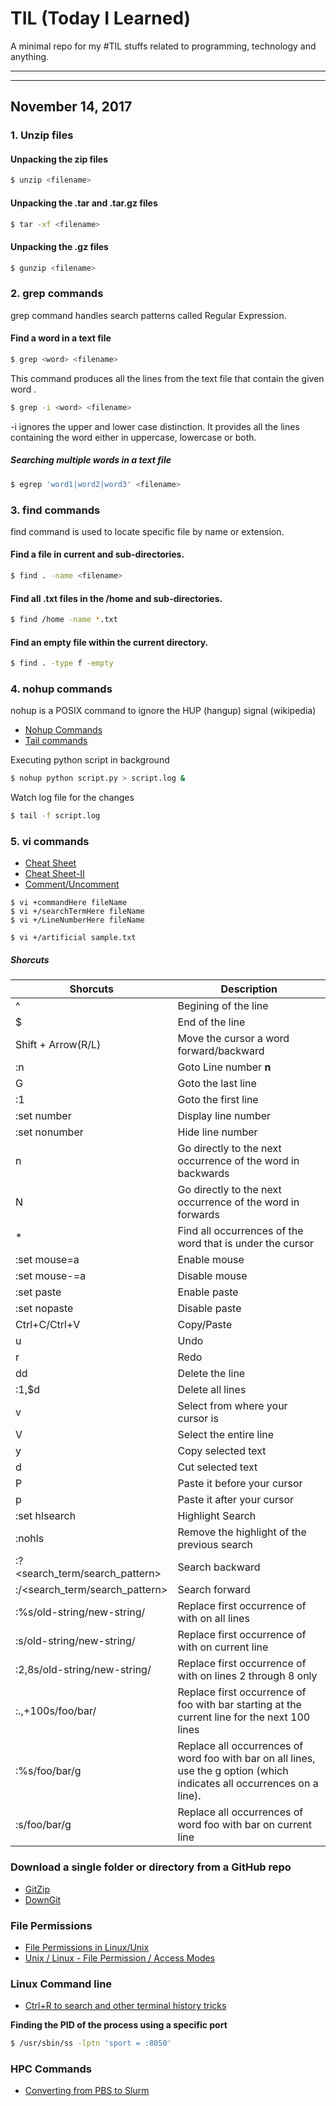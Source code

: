 # TIL (Today I Learned)
A minimal repo for my #TIL stuffs related to programming, technology and anything.

--------------
--------------

## November 14, 2017


### 1. Unzip files
#### Unpacking the zip files
```bash
$ unzip <filename>
```

#### Unpacking the .tar and .tar.gz files
```bash
$ tar -xf <filename>
```

#### Unpacking the .gz files
```bash
$ gunzip <filename>
```


### 2. grep commands
grep command handles search patterns called Regular Expression.
#### Find a word in a text file
```bash
$ grep <word> <filename>
```
This command produces all the lines from the text file <filename> that contain the given word <word>.

```bash
$ grep -i <word> <filename>
```
-i ignores the upper and lower case distinction. It provides all the lines containing the word either in uppercase, lowercase or both.

##### Searching multiple words in a text file
```bash
$ egrep 'word1|word2|word3' <filename>
```

### 3. find commands
find command is used to locate specific file by name or extension.
#### Find a file in current and sub-directories.
```bash
$ find . -name <filename>
```

#### Find all .txt files in the /home and sub-directories.
```bash
$ find /home -name *.txt
```

#### Find an empty file within the current directory.
```bash
$ find . -type f -empty
```

### 4. nohup commands

nohup is a POSIX command to ignore the HUP (hangup) signal (wikipedia)

* [Nohup Commands](https://linux.101hacks.com/unix/nohup-command/)
* [Tail commands](https://linuxize.com/post/linux-tail-command/)

Executing python script in background
```bash
$ nohup python script.py > script.log &
```
Watch log file for the changes
```bash
$ tail -f script.log
```

### 5. vi commands
* [Cheat Sheet](http://www.atmos.albany.edu/daes/atmclasses/atm350/vi_cheat_sheet.pdf)
* [Cheat Sheet-II](http://www.cse.scu.edu/~yfang/coen11/vi-CheatSheet.pdf)
* [Comment/Uncomment](https://unix.stackexchange.com/questions/120615/how-to-comment-multiple-lines-at-once)

```
$ vi +commandHere fileName
$ vi +/searchTermHere fileName
$ vi +/LineNumberHere fileName
```

```
$ vi +/artificial sample.txt
```

##### Shorcuts
|Shorcuts|Description|
| ------------- | ------------- |
|^                                 |Begining of the line
|$                                 |End of the line
|Shift + Arrow(R/L)                |Move the cursor a word forward/backward
|:n                                |Goto Line number **n**
|G                                 |Goto the last line
|:1                                |Goto the first line
|:set number                       |Display line number
|:set nonumber                     |Hide line number
|n                                 |Go directly to the next occurrence of the word in backwards
|N                                 |Go directly to the next occurrence of the word in forwards
|*                                 |Find all occurrences of the word that is under the cursor
|:set mouse=a                      |Enable mouse
|:set mouse-=a                     |Disable mouse
|:set paste                        |Enable paste
|:set nopaste                      |Disable paste
|Ctrl+C/Ctrl+V                     |Copy/Paste
|u                                 |Undo
|r                                 |Redo
|dd                                |Delete the line
|:1,$d                             |Delete all lines
|v                                 |Select from where your cursor is
|V                                 |Select the entire line
|y                                 |Copy selected text
|d                                 |Cut selected text
|P                                 |Paste it before your cursor
|p                                 |Paste it after your cursor
|:set hlsearch                     |Highlight Search
|:nohls                            |Remove the highlight of the previous search
|:?<search_term/search_pattern>    |Search backward
|:/<search_term/search_pattern>    |Search forward
|:%s/old-string/new-string/        |Replace first occurrence of <old-string> with <new-string> on all lines  
|:s/old-string/new-string/         |Replace first occurrence of <old-string> with <new-string> on current line
|:2,8s/old-string/new-string/      |Replace first occurrence of <old-string> with <new-string> on lines 2 through 8 only
|:.,+100s/foo/bar/                 |Replace first occurrence of foo with bar starting at the current line for the next 100 lines
|:%s/foo/bar/g                     |Replace all occurrences of word foo with bar on all lines, use the g option (which indicates all occurrences on a line).
|:s/foo/bar/g                      |Replace all occurrences of word foo with bar on current line


### Download a single folder or directory from a GitHub repo 
* [GitZip](http://kinolien.github.io/gitzip/)
* [DownGit](https://minhaskamal.github.io/DownGit/#/home)


### File Permissions
* [File Permissions in Linux/Unix](https://www.guru99.com/file-permissions.html)
* [Unix / Linux - File Permission / Access Modes](https://www.tutorialspoint.com/unix/unix-file-permission.htm)

### Linux Command line
* [Ctrl+R to search and other terminal history tricks](https://lifehacker.com/ctrl-r-to-search-and-other-terminal-history-tricks-278888)

**Finding the PID of the process using a specific port**
```bash
$ /usr/sbin/ss -lptn 'sport = :8050'
```


### HPC Commands
* [Converting from PBS to Slurm](https://hpcc.usc.edu/support/documentation/pbs-to-slurm/)
